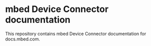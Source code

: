 # mbed Device Connector documentation

This repository contains mbed Device Connector documentation for docs.mbed.com.
